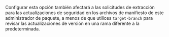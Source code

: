 Configurar esta opción también afectará a las solicitudes de extracción para las actualizaciones de seguridad en los archivos de manifiesto de este administrador de paquete, a menos de que utilices `target-branch` para revisar las actualizaciones de versión en una rama diferente a la predeterminada.
